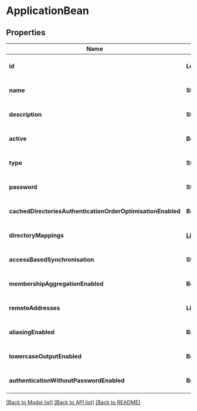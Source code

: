 # ApplicationBean
## Properties

| Name | Type | Description | Notes |
|------------ | ------------- | ------------- | -------------|
| **id** | **Long** |  | [optional] [default to null] |
| **name** | **String** |  | [optional] [default to null] |
| **description** | **String** |  | [optional] [default to null] |
| **active** | **Boolean** |  | [optional] [default to null] |
| **type** | **String** |  | [optional] [default to null] |
| **password** | **String** |  | [optional] [default to null] |
| **cachedDirectoriesAuthenticationOrderOptimisationEnabled** | **Boolean** |  | [optional] [default to null] |
| **directoryMappings** | [**List**](ApplicationDirectoryMapping.md) |  | [optional] [default to null] |
| **accessBasedSynchronisation** | **String** |  | [optional] [default to null] |
| **membershipAggregationEnabled** | **Boolean** |  | [optional] [default to null] |
| **remoteAddresses** | **List** |  | [optional] [default to null] |
| **aliasingEnabled** | **Boolean** |  | [optional] [default to null] |
| **lowercaseOutputEnabled** | **Boolean** |  | [optional] [default to null] |
| **authenticationWithoutPasswordEnabled** | **Boolean** |  | [optional] [default to null] |

[[Back to Model list]](../README.md#documentation-for-models) [[Back to API list]](../README.md#documentation-for-api-endpoints) [[Back to README]](../README.md)

